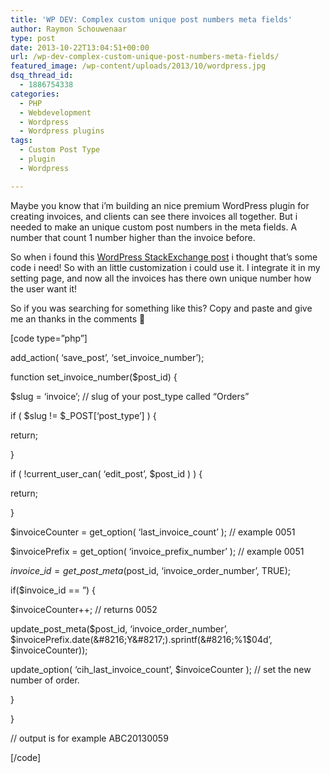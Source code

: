 ```yaml
---
title: 'WP DEV: Complex custom unique post numbers meta fields'
author: Raymon Schouwenaar
type: post
date: 2013-10-22T13:04:51+00:00
url: /wp-dev-complex-custom-unique-post-numbers-meta-fields/
featured_image: /wp-content/uploads/2013/10/wordpress.jpg
dsq_thread_id:
  - 1886754338
categories:
  - PHP
  - Webdevelopment
  - Wordpress
  - Wordpress plugins
tags:
  - Custom Post Type
  - plugin
  - Wordpress

---
```

Maybe you know that i&#8217;m building an nice premium WordPress plugin for creating invoices, and clients can see there invoices all together. But i needed to make an unique custom post numbers in the meta fields. A number that count 1 number higher than the invoice before.

So when i found this <a href="http://wordpress.stackexchange.com/questions/107127/auto-populate-custom-field-with-complex-value-that-increase-by-one" target="_blank">WordPress StackExchange post</a> i thought that&#8217;s some code i need! So with an little customization i could use it. I integrate it in my setting page, and now all the invoices has there own unique number how the user want it!

So if you was searching for something like this? Copy and paste and give me an thanks in the comments 🙂

[code type=&#8221;php&#8221;]

add\_action( &#8216;save\_post&#8217;, &#8216;set\_invoice\_number&#8217;);

function set\_invoice\_number($post_id) {

$slug = &#8216;invoice&#8217;; // slug of your post_type called &#8220;Orders&#8221;

if ( $slug != $\_POST[&#8216;post\_type&#8217;] ) {
  
return;
  
}
  
if ( !current\_user\_can( &#8216;edit\_post&#8217;, $post\_id ) ) {
  
return;
  
}
  
$invoiceCounter = get\_option( &#8216;last\_invoice_count&#8217; ); // example 0051
  
$invoicePrefix = get\_option( &#8216;invoice\_prefix_number&#8217; ); // example 0051

$invoice\_id = get\_post\_meta($post\_id, &#8216;invoice\_order\_number&#8217;, TRUE);
  
if($invoice_id == &#8221;) {
  
$invoiceCounter++; // returns 0052
  
update\_post\_meta($post\_id, &#8216;invoice\_order_number&#8217;, $invoicePrefix.date(&#8216;Y&#8217;).sprintf(&#8216;%1$04d&#8217;, $invoiceCounter));
  
update\_option( &#8216;cih\_last\_invoice\_count&#8217;, $invoiceCounter ); // set the new number of order.
  
}
  
}

// output is for example ABC20130059

[/code]